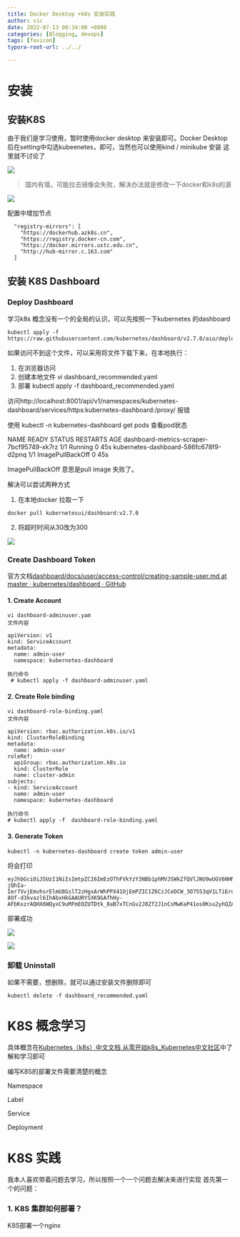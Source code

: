 ```yaml
---
title: Docker Desktop +k8s 安装实践
author: vic
date: 2022-07-13 00:34:00 +0800
categories: [Blogging, devops]
tags: [favicon]
typora-root-url: ../../

---
```




# 安装

## 安装K8S

由于我们是学习使用，暂时使用docker desktop 来安装即可。Docker Desktop后在setting中勾选kubeenetes，即可，当然也可以使用kind / minikube 安装 这里就不讨论了

![](/assets/img/post_image/WX20230713-224942@2x.png)

> 国内有墙，可能拉去镜像会失败，解决办法就是修改一下docker和k8s的源

![](/assets/img/post_image/WX20230714-212455@2x.png)

配置中增加节点

```
  "registry-mirrors": [
    "https://dockerhub.azk8s.cn",
    "https://registry.docker-cn.com",
    "https://docker.mirrors.ustc.edu.cn",
    "http://hub-mirror.c.163.com"
  ]
```



## 安装 K8S  Dashboard

### Deploy Dashboard

学习k8s 概念没有一个的全局的认识，可以先按照一下kubernetes 的dashboard

```shell
kubectl apply -f https://raw.githubusercontent.com/kubernetes/dashboard/v2.7.0/aio/deploy/recommended.yaml
```

如果访问不到这个文件，可以采用将文件下载下来，在本地执行：

1. 在浏览器访问
2. 创建本地文件 vi dashboard_recommended.yaml
3. 部署  kubectl apply -f dashboard_recommended.yaml

访问http://localhost:8001/api/v1/namespaces/kubernetes-dashboard/services/https:kubernetes-dashboard:/proxy/ 报错

使用 kubectl -n kubernetes-dashboard get pods 查看pod状态

NAME                                        READY   STATUS    RESTARTS   AGE
dashboard-metrics-scraper-7bcf95749-xk7rz   1/1     Running   0          45s
kubernetes-dashboard-586fc678f9-d2pnq       1/1     ImagePullBackOff   0          45s

ImagePullBackOff 意思是pull image 失败了。

解决可以尝试两种方式 

1. 在本地docker 拉取一下 

``` 
docker pull kubernetesui/dashboard:v2.7.0
```

2. 将超时时间从30改为300

![](/assets/img/post_image/WX20230714-205432@2x.png)

### Create Dashboard Token

官方文档[dashboard/docs/user/access-control/creating-sample-user.md at master · kubernetes/dashboard · GitHub](https://github.com/kubernetes/dashboard/blob/master/docs/user/access-control/creating-sample-user.md)

#### 1. Create Account

```
vi dashboard-adminuser.yam
文件内容

apiVersion: v1
kind: ServiceAccount
metadata:
  name: admin-user
  namespace: kubernetes-dashboard
  
执行命令    
 # kubectl apply -f dashboard-adminuser.yaml
```

#### 2. Create Role binding

```
vi dashboard-role-binding.yaml
文件内容

apiVersion: rbac.authorization.k8s.io/v1
kind: ClusterRoleBinding
metadata:
  name: admin-user
roleRef:
  apiGroup: rbac.authorization.k8s.io
  kind: ClusterRole
  name: cluster-admin
subjects:
- kind: ServiceAccount
  name: admin-user
  namespace: kubernetes-dashboard
  
执行命令  
# kubectl apply -f  dashboard-role-binding.yaml
```

#### 3. Generate Token

```shell
kubectl -n kubernetes-dashboard create token admin-user
```

将会打印

```
eyJhbGciOiJSUzI1NiIsImtpZCI6ImEzOThFVkYzY3NBb1phMVJSWkZfQVlJNU9wUGV6NHNGeGJWYnpTbndpVWMifQ.eyJhdWQiOlsiaHR0cHM6Ly9rdWJlcm5ldGVzLmRlZmF1bHQuc3ZjLmNsdXN0ZXIubG9jYWwiXSwiZXhwIjoxNjg5MzQzOTYzLCJpYXQiOjE2ODkzNDAzNjMsImlzcyI6Imh0dHBzOi8va3ViZXJuZXRlcy5kZWZhdWx0LnN2Yy5jbHVzdGVyLmxvY2FsIiwia3ViZXJuZXRlcy5pbyI6eyJuYW1lc3BhY2UiOiJrdWJlcm5ldGVzLWRhc2hib2FyZCIsInNlcnZpY2VhY2NvdW50Ijp7Im5hbWUiOiJhZG1pbi11c2VyIiwidWlkIjoiYWRjMThjNDAtYmExZi00NGE0LWE4MmItNzNhN2UwYzk3M2FkIn19LCJuYmYiOjE2ODkzNDAzNjMsInN1YiI6InN5c3RlbTpzZXJ2aWNlYWNjb3VudDprdWJlcm5ldGVzLWRhc2hib2FyZDphZG1pbi11c2VyIn0.SeX77ymzXOR33u84XkaLZOLFnvoPr0OsvSatRcR42IGxAZkM63FLuZY_Tir3Q0YXEBFl0-jQhIa-Ier7VvjEmvhsrElmU8GslT2zHgxArWhPPX41OjEmPZIC1Z6CzJCeDCW_3O75S3qV1LTiEruSXKwFBQu5WkZqgTul-8Of-d3kvazl6IhAbxHkGAAURYSXK9GAfhHy-AFbKxzrAQHX6WQyxC9uMFmEOZUTDtk_8aB7xTCnGv2J0Zf2J1nCsMwKaP41os0Ksu2yhQZAwIkCF1s_MfU49aM7VB93M6lOcNVUyHSFlmMxJl1QZVjwahtFm5x8LLmETYF1zzvzx17l3A
```

部署成功

![](/assets/img/post_image/WX20230714-211449@2x.png)

![](/assets/img/post_image/WX20230714-211341@2x.png)

### 卸载 Uninstall

如果不需要，想删除，就可以通过安装文件删除即可

```
kubectl delete -f dashboard_recommended.yaml
```

# K8S 概念学习

具体概念在[Kubernetes（k8s）中文文档 从零开始k8s_Kubernetes中文社区](https://www.kubernetes.org.cn/doc-11)中了解和学习即可

编写K8S的部署文件需要清楚的概念

Namespace

Label

Service

Deployment



# K8S 实践

我本人喜欢带着问题去学习，所以按照一个一个问题去解决来进行实现 首先第一个的问题：

### 1. K8S 集群如何部署？

  K8S部署一个nginx









